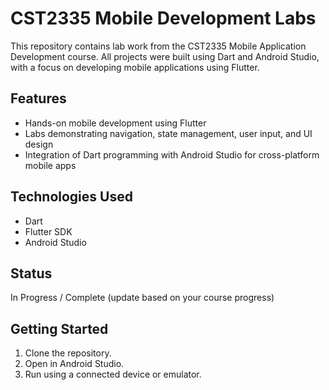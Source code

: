 # CST2335 Mobile Development Labs

This repository contains lab work from the CST2335 Mobile Application Development course. All projects were built using Dart and Android Studio, with a focus on developing mobile applications using Flutter.

## Features
- Hands-on mobile development using Flutter
- Labs demonstrating navigation, state management, user input, and UI design
- Integration of Dart programming with Android Studio for cross-platform mobile apps

## Technologies Used
- Dart
- Flutter SDK
- Android Studio

## Status
In Progress / Complete (update based on your course progress)

## Getting Started
1. Clone the repository.
2. Open in Android Studio.
3. Run using a connected device or emulator.

